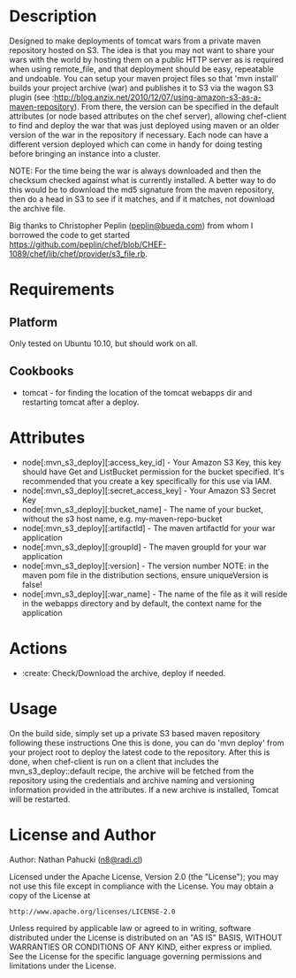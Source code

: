 Description
===========

Designed to make deployments of tomcat wars from a private maven repository hosted on S3. The idea is that you may not want to share your wars 
with the world by hosting them on a public HTTP server as is required when using remote_file, and that deployment should be easy, repeatable and undoable. 
You can setup your maven project files so that 'mvn install' builds your project archive (war) and publishes it to S3 via the wagon S3 plugin (see :http://blog.anzix.net/2010/12/07/using-amazon-s3-as-a-maven-repository). From there, the version can be specified in the default attributes (or node based attributes on the chef server), allowing chef-client to find and deploy the war that was just deployed using maven or an older version of the war in the repository if necessary. Each node can have a different version deployed which can come in handy for doing testing before bringing an instance into a cluster.   

NOTE: For the time being the war is always downloaded and then the checksum checked against what is currently installed. A better way to do this would be to download the md5 signature from the maven repository, then do a head in S3 to see if it matches, and if it matches, not download the archive file. 

Big thanks to Christopher Peplin (<peplin@bueda.com>) from whom I borrowed the code to get started https://github.com/peplin/chef/blob/CHEF-1089/chef/lib/chef/provider/s3_file.rb.

Requirements
============

Platform
--------

Only tested on Ubuntu 10.10, but should work on all. 

Cookbooks
---------

* tomcat - for finding the location of the tomcat webapps dir and restarting tomcat after a deploy.

Attributes
==========

* node[:mvn_s3_deploy][:access_key_id]  - Your Amazon S3 Key, this key should have Get and ListBucket permission for the bucket specified. It's recommended that you create a key specifically for this use via IAM. 
* node[:mvn_s3_deploy][:secret_access_key] - Your Amazon S3 Secret Key
* node[:mvn_s3_deploy][:bucket_name] - The name of your bucket, without the s3 host name, e.g. my-maven-repo-bucket
* node[:mvn_s3_deploy][:artifactId] - The maven artifactId for your war application
* node[:mvn_s3_deploy][:groupId] - The maven groupId for your war application
* node[:mvn_s3_deploy][:version] - The version number NOTE: in the maven pom file in the distribution sections, ensure uniqueVersion is false!
* node[:mvn_s3_deploy][:war_name] - The name of the file as it will reside in the webapps directory and by default, the context name for the application

# Actions

- :create: Check/Download the archive, deploy if needed.

Usage
=====

On the build side, simply set up a private S3 based maven repository following these instructions One this is done, you can do 'mvn deploy' from your project root to deploy the latest code to the repository. After this is done, when chef-client is run on a client that includes the mvn_s3_deploy::default recipe, the archive will be fetched from the repository using the credentials and archive naming and versioning information provided in the attributes. If a new archive is installed, Tomcat will be restarted.  


License and Author
==================

Author: Nathan Pahucki (<n8@radi.cl>)

Licensed under the Apache License, Version 2.0 (the "License");
you may not use this file except in compliance with the License.
You may obtain a copy of the License at

    http://www.apache.org/licenses/LICENSE-2.0

Unless required by applicable law or agreed to in writing, software
distributed under the License is distributed on an "AS IS" BASIS,
WITHOUT WARRANTIES OR CONDITIONS OF ANY KIND, either express or implied.
See the License for the specific language governing permissions and
limitations under the License.
